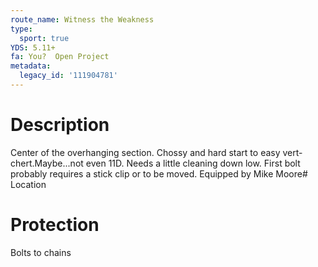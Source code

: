 ```yaml
---
route_name: Witness the Weakness
type:
  sport: true
YDS: 5.11+
fa: You?  Open Project
metadata:
  legacy_id: '111904781'
---
```

# Description
Center of the overhanging section.  Chossy and hard start to easy vert-chert.Maybe...not even 11D.  Needs a little cleaning down low.  First bolt probably requires a stick clip or to be moved. Equipped by Mike Moore# Location
# Protection
Bolts to chains